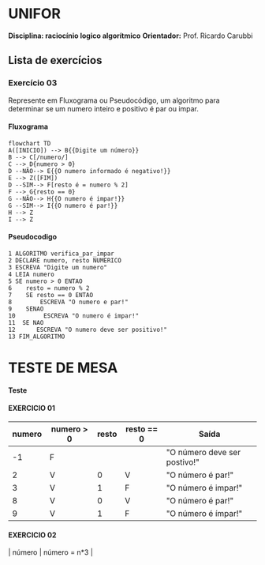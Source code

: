 # UNIFOR
**Disciplina: raciocínio logico algorítmico**
**Orientador:** Prof. Ricardo Carubbi
## Lista de exercícios 
### Exercício 03
Represente em Fluxograma ou Pseudocódigo, um algoritmo para determinar se um numero inteiro e positivo é par ou impar.
#### Fluxograma
```mermaid
flowchart TD
A([INICIO]) --> B{{Digite um número}}
B --> C[/numero/]
C --> D{numero > 0}	
D --NÃO--> E{{O numero informado é negativo!}}
E --> Z([FIM])
D --SIM--> F[resto é = numero % 2]
F --> G{resto == 0}
G --NÃO--> H{{O numero é impar!}}
G --SIM--> I{{O numero é par!}}
H --> Z
I --> Z
```
#### Pseudocodigo
```
1 ALGORITMO verifica_par_impar
2 DECLARE numero, resto NUMERICO
3 ESCREVA "Digite um numero"
4 LEIA numero
5 SE numero > 0 ENTAO 
6    resto = numero % 2
7    SE resto == 0 ENTAO 
8        ESCREVA "O numero e par!"
9    SENAO 
10        ESCREVA "O numero é impar!"
11  SE NAO 
12      ESCREVA "O numero deve ser positivo!"
13 FIM_ALGORITMO
```






# TESTE DE MESA 
#### Teste
#### EXERCICIO 01
| numero | numero > 0 | resto | resto == 0 | Saída |
| -- | -- | -- | -- | -- | 
| -1 | F |   |   | "O número deve ser postivo!" |
| 2 | V | 0 | V | "O número é par!" |
| 3 | V | 1 | F | "O número é impar!" |
| 8 | V | 0 | V | "O número é par!" |
| 9 | V | 1 | F | "O número é ímpar!" |

#### EXERCICIO 02 
| número  |  número = n*3 | 

